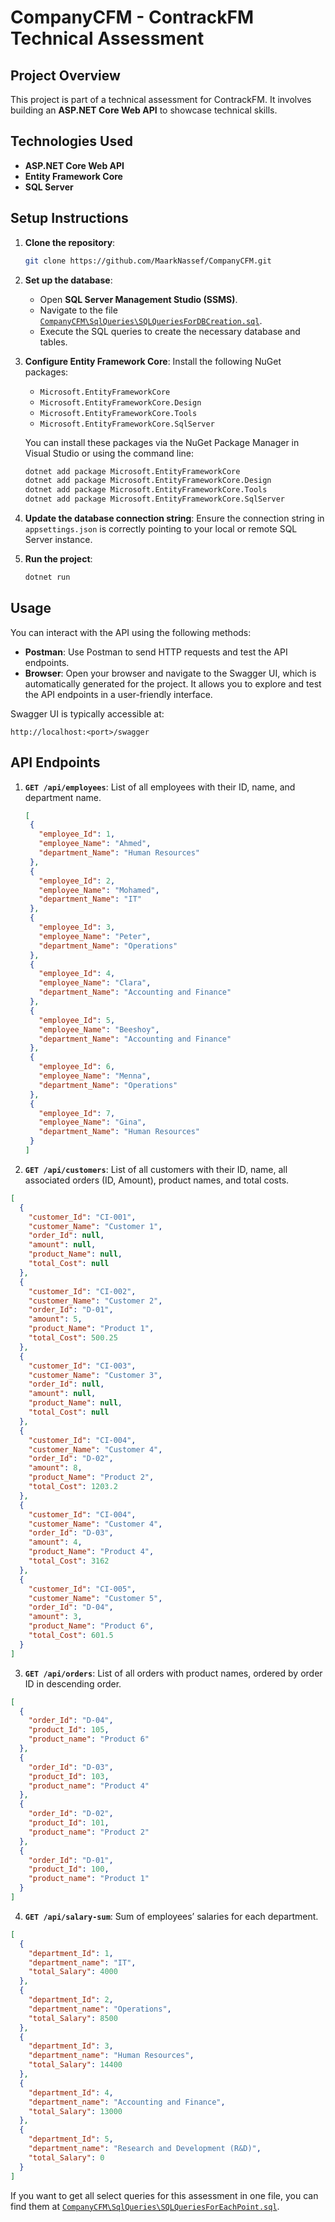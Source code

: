 # CompanyCFM - ContrackFM Technical Assessment

## Project Overview

This project is part of a technical assessment for ContrackFM. It involves building an **ASP.NET Core Web API** to showcase technical skills.

## Technologies Used

- **ASP.NET Core Web API**
- **Entity Framework Core**
- **SQL Server**

## Setup Instructions

1. **Clone the repository**:
   ```bash
   git clone https://github.com/MaarkNassef/CompanyCFM.git
   ```

2. **Set up the database**:
   - Open **SQL Server Management Studio (SSMS)**.
   - Navigate to the file [`CompanyCFM\SqlQueries\SQLQueriesForDBCreation.sql`](https://github.com/MaarkNassef/CompanyCFM/blob/master/CompanyCFM/SqlQueries/SQLQueriesForDBCreation.sql).
   - Execute the SQL queries to create the necessary database and tables.

3. **Configure Entity Framework Core**:
   Install the following NuGet packages:
   - `Microsoft.EntityFrameworkCore`
   - `Microsoft.EntityFrameworkCore.Design`
   - `Microsoft.EntityFrameworkCore.Tools`
   - `Microsoft.EntityFrameworkCore.SqlServer`

   You can install these packages via the NuGet Package Manager in Visual Studio or using the command line:
   ```bash
   dotnet add package Microsoft.EntityFrameworkCore
   dotnet add package Microsoft.EntityFrameworkCore.Design
   dotnet add package Microsoft.EntityFrameworkCore.Tools
   dotnet add package Microsoft.EntityFrameworkCore.SqlServer
   ```

4. **Update the database connection string**:
   Ensure the connection string in `appsettings.json` is correctly pointing to your local or remote SQL Server instance.

5. **Run the project**:
   ```bash
   dotnet run
   ```

## Usage

You can interact with the API using the following methods:

- **Postman**: Use Postman to send HTTP requests and test the API endpoints.
- **Browser**: Open your browser and navigate to the Swagger UI, which is automatically generated for the project. It allows you to explore and test the API endpoints in a user-friendly interface.

Swagger UI is typically accessible at:
```
http://localhost:<port>/swagger
```

## API Endpoints
1. **`GET /api/employees`**: List of all employees with their ID, name, and department name.

   ```json
   [
    {
      "employee_Id": 1,
      "employee_Name": "Ahmed",
      "department_Name": "Human Resources"
    },
    {
      "employee_Id": 2,
      "employee_Name": "Mohamed",
      "department_Name": "IT"
    },
    {
      "employee_Id": 3,
      "employee_Name": "Peter",
      "department_Name": "Operations"
    },
    {
      "employee_Id": 4,
      "employee_Name": "Clara",
      "department_Name": "Accounting and Finance"
    },
    {
      "employee_Id": 5,
      "employee_Name": "Beeshoy",
      "department_Name": "Accounting and Finance"
    },
    {
      "employee_Id": 6,
      "employee_Name": "Menna",
      "department_Name": "Operations"
    },
    {
      "employee_Id": 7,
      "employee_Name": "Gina",
      "department_Name": "Human Resources"
    }
   ]
   ```

2. **`GET /api/customers`**: List of all customers with their ID, name, all associated orders (ID, Amount), product  names, and total costs.

  ```json
  [
    {
      "customer_Id": "CI-001",
      "customer_Name": "Customer 1",
      "order_Id": null,
      "amount": null,
      "product_Name": null,
      "total_Cost": null
    },
    {
      "customer_Id": "CI-002",
      "customer_Name": "Customer 2",
      "order_Id": "D-01",
      "amount": 5,
      "product_Name": "Product 1",
      "total_Cost": 500.25
    },
    {
      "customer_Id": "CI-003",
      "customer_Name": "Customer 3",
      "order_Id": null,
      "amount": null,
      "product_Name": null,
      "total_Cost": null
    },
    {
      "customer_Id": "CI-004",
      "customer_Name": "Customer 4",
      "order_Id": "D-02",
      "amount": 8,
      "product_Name": "Product 2",
      "total_Cost": 1203.2
    },
    {
      "customer_Id": "CI-004",
      "customer_Name": "Customer 4",
      "order_Id": "D-03",
      "amount": 4,
      "product_Name": "Product 4",
      "total_Cost": 3162
    },
    {
      "customer_Id": "CI-005",
      "customer_Name": "Customer 5",
      "order_Id": "D-04",
      "amount": 3,
      "product_Name": "Product 6",
      "total_Cost": 601.5
    }
  ]
  ```
   
3. **`GET /api/orders`**:  List of all orders with product names, ordered by order ID in descending order.

  ```json
  [
    {
      "order_Id": "D-04",
      "product_Id": 105,
      "product_name": "Product 6"
    },
    {
      "order_Id": "D-03",
      "product_Id": 103,
      "product_name": "Product 4"
    },
    {
      "order_Id": "D-02",
      "product_Id": 101,
      "product_name": "Product 2"
    },
    {
      "order_Id": "D-01",
      "product_Id": 100,
      "product_name": "Product 1"
    }
  ]
  ```
  
4. **`GET /api/salary-sum`**:  Sum of employees’ salaries for each department.

  ```json
  [
    {
      "department_Id": 1,
      "department_name": "IT",
      "total_Salary": 4000
    },
    {
      "department_Id": 2,
      "department_name": "Operations",
      "total_Salary": 8500
    },
    {
      "department_Id": 3,
      "department_name": "Human Resources",
      "total_Salary": 14400
    },
    {
      "department_Id": 4,
      "department_name": "Accounting and Finance",
      "total_Salary": 13000
    },
    {
      "department_Id": 5,
      "department_name": "Research and Development (R&D)",
      "total_Salary": 0
    }
  ]
  ```

  If you want to get all select queries for this assessment in one file, you can find them at [`CompanyCFM\SqlQueries\SQLQueriesForEachPoint.sql`](https://github.com/MaarkNassef/CompanyCFM/blob/master/CompanyCFM/SqlQueries/SQLQueriesForEachPoint.sql).
  
